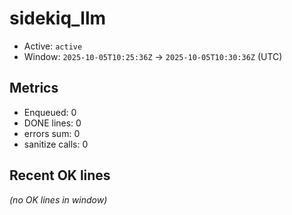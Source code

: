 # sidekiq_llm

- Active: `active`
- Window: `2025-10-05T10:25:36Z` → `2025-10-05T10:30:36Z` (UTC)

## Metrics
- Enqueued: 0
- DONE lines: 0
- errors sum: 0
- sanitize calls: 0

## Recent OK lines
_(no OK lines in window)_
